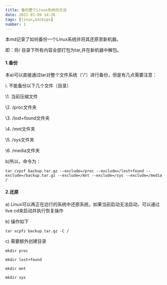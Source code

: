 ```yaml
---
title: 备份整个Linux系统的方法
date: 2021-01-09 14:26
tags: [linux,backups]
number: 1
---
```


本md记录了如何备份一个Linux系统并将其还原至新机器。

即：将/ 目录下所有内容全部打包为tar,并在新机器中解包。

#### 1.备份

本a)可以直接通过tar对整个文件系统（'/‘）进行备份，但是有几点需要注意：

i. 不能备份以下几个文件（目录）

\1. 当前压缩文件

\2. /proc文件夹

\3. /lost+found文件夹

\4. /mnt文件夹

\5. /sys文件夹

\6. /media文件夹

b)所以，命令为：

```shell
tar cvpzf backup.tar.gz --exclude=/proc --exclude=/lost+found --exclude=/backup.tar.gz --exclude=/mnt --exclude=/sys --exclude=/media /

```

#### 2.还原

a) Linux可以再正在远行的系统中还原系统，如果当前启动无法启动，可以通过live cd来启动并执行恢复操作

b) 操作如下

```shell
tar xcpfz backup.tar.gz -C /
```

c) 需要额外创建目录

```shell
mkdir proc

mkdir lost+found

mkdir mnt

mkdir sys


```

